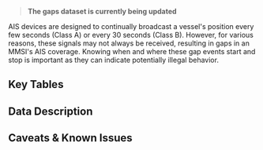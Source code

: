 >**The gaps dataset is currently being updated**

AIS devices are designed to continually broadcast a vessel's position every few seconds (Class A) or every 30 seconds (Class B). However, for various reasons, these signals may not always be received, resulting in gaps in an MMSI's AIS coverage. Knowing when and where these gap events start and stop is important as they can indicate potentially illegal behavior.

## Key Tables

## Data Description

## Caveats & Known Issues